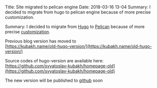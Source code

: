 Title: Site migrated to pelican engine
Date: 2018-03-16 13-04
Summary: I decided to migrate from hugo to pelican engine because of more precise customization.

Summary: I decided to migrate from [Hugo](https://gohugo.io/) to [Pelican](https://getpelican.com/) because of more precise [customization](http://docs.getpelican.com/en/stable/).

Previous blog version has moved to<br/>
[https://kubakh.name/old-hugo-version/](https://kubakh.name/old-hugo-version/)

Source codes of hugo-version are available here:<br/>
[https://github.com/svyatoslav-kubakh/homepage-old](https://github.com/svyatoslav-kubakh/homepage-old)

The new version will be published to [github](https://github.com/svyatoslav-kubakh) soon